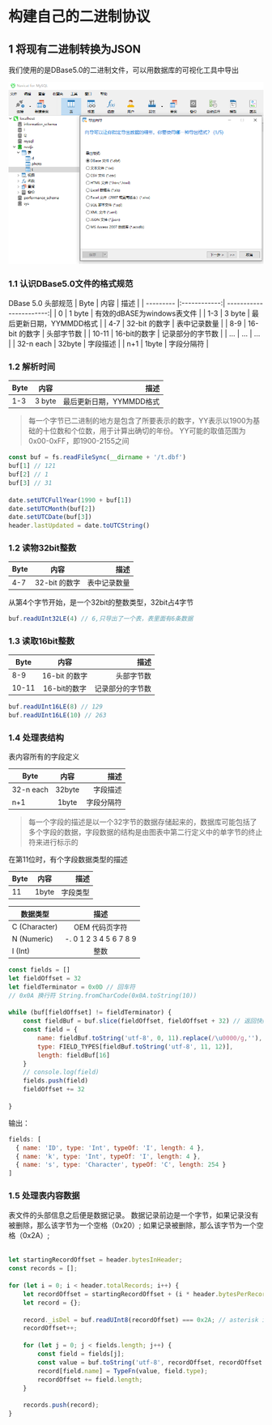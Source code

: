 # 构建自己的二进制协议

## 1 将现有二进制转换为JSON

我们使用的是DBase5.0的二进制文件，可以用数据库的可视化工具中导出

![](.构建自己的二进制协议_images/6773dd33.png)

### 1.1 认识DBase5.0文件的格式规范

[](http://mng.bz/i7K4)

DBase 5.0 头部规范
| Byte        | 内容           | 描述  |
| --------- |:------------:| -----------------------:|
| 0         | 1 byte       | 有效的dBASE为windows表文件 |
| 1-3       | 3 byte       | 最后更新日期，YYMMDD格式    |
| 4-7       | 32-bit 的数字 | 表中记录数量               |
| 8-9       | 16-bit 的数字 | 头部字节数                 |
| 10-11     | 16-bit的数字  | 记录部分的字节数            |
| ...       | ...          | ...                      |
| 32-n each | 32byte       | 字段描述                   |
| n+1       | 1byte        | 字段分隔符                  |

### 1.2 解析时间

| Byte        | 内容           | 描述  |
| --------- |:------------:| -----------------------:|
| 1-3       | 3 byte       | 最后更新日期，YYMMDD格式    |

> 每一个字节已二进制的地方是包含了所要表示的数字，YY表示以1900为基础的十位数和个位数，用于计算出确切的年份。
> YY可能的取值范围为0x00-0xFF，即1900-2155之间

```javascript
const buf = fs.readFileSync(__dirname + '/t.dbf')
buf[1] // 121
buf[2] // 1
buf[3] // 31

date.setUTCFullYear(1990 + buf[1])
date.setUTCMonth(buf[2])
date.setUTCDate(buf[3])
header.lastUpdated = date.toUTCString()
```

### 1.2 读物32bit整数

| Byte        | 内容           | 描述  |
| --------- |:------------:| -----------------------:|
| 4-7       | 32-bit 的数字 | 表中记录数量               |

从第4个字节开始，是一个32bit的整数类型，32bit占4字节

```javascript
buf.readUInt32LE(4) // 6,只导出了一个表，表里面有6条数据
```

### 1.3 读取16bit整数

| Byte        | 内容           | 描述  |
| --------- |:------------:| -----------------------:|
| 8-9       | 16-bit 的数字 | 头部字节数                 |
| 10-11     | 16-bit的数字  | 记录部分的字节数            |

```javascript
buf.readUInt16LE(8) // 129
buf.readUInt16LE(10) // 263
```

### 1.4 处理表结构

表内容所有的字段定义

| Byte        | 内容           | 描述  |
| --------- |:------------:| -----------------------:|
| 32-n each | 32byte       | 字段描述                   |
| n+1       | 1byte        | 字段分隔符                  |

> 每一个字段的描述是以一个32字节的数据存储起来的，数据库可能包括了多个字段的数据，字段数据的结构是由图表中第二行定义中的单字节的终止符来进行标示的

在第11位时，有个字段数据类型的描述

| Byte        | 内容           | 描述  |
| --------- |:------------:| -----------------------:|
| 11       | 1byte       | 字段类型                   |


| 数据类型        |  描述  |
| --------- |:--------------------------:|
| C (Character)       | OEM 代码页字符           |
| N (Numeric)         | -. 0 1 2 3 4 5 6 7 8 9 |
| I (Int)             | 整数 |


```javascript
const fields = []
let fieldOffset = 32
let fieldTerminator = 0x0D // 回车符
// 0x0A 换行符 String.fromCharCode(0x0A.toString(10))

while (buf[fieldOffset] != fieldTerminator) {
    const fieldBuf = buf.slice(fieldOffset, fieldOffset + 32) // 返回快照、引用
    const field = {
        name: fieldBuf.toString('utf-8', 0, 11).replace(/\u0000/g,''),
        type: FIELD_TYPES[fieldBuf.toString('utf-8', 11, 12)],
        length: fieldBuf[16]
    }
    // console.log(field)
    fields.push(field)
    fieldOffset += 32

}
```
输出：
```javascript
fields: [
  { name: 'ID', type: 'Int', typeOf: 'I', length: 4 },
  { name: 'k', type: 'Int', typeOf: 'I', length: 4 },
  { name: 's', type: 'Character', typeOf: 'C', length: 254 }
]
```
### 1.5 处理表内容数据

表文件的头部信息之后便是数据记录。
数据记录前边是一个字节，如果记录没有被删除，那么该字节为一个空格（0x20）;
如果记录被删除，那么该字节为一个空格（0x2A）;


```javascript

let startingRecordOffset = header.bytesInHeader;
const records = [];

for (let i = 0; i < header.totalRecords; i++) {
    let recordOffset = startingRecordOffset + (i * header.bytesPerRecord);
    let record = {};

    record._isDel = buf.readUInt8(recordOffset) === 0x2A; // asterisk indicates deleted record
    recordOffset++;

    for (let j = 0; j < fields.length; j++) {
        const field = fields[j];
        const value = buf.toString('utf-8', recordOffset, recordOffset + field.length).trim()
        record[field.name] = TypeFn(value, field.type);
        recordOffset += field.length;
    }

    records.push(record);
}
```










